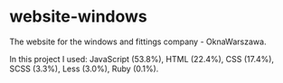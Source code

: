 # website-windows

The website for the windows and fittings company - OknaWarszawa.

In this project I used: JavaScript (53.8%), HTML (22.4%), CSS (17.4%), SCSS (3.3%), Less (3.0%), Ruby (0.1%).
